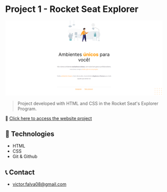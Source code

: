 # Project 1 - Rocket Seat Explorer

![preview](./screenshot.png)

>Project developed with HTML and CSS in the Rocket Seat's Explorer Program.

🔗 [Click here to access the website project](https://victoralva08.github.io/projeto1-RS/)

## 🔧 Technologies

- HTML
- CSS 
- Git & Github

## 📞 Contact

- victor.falva08@gmail.com